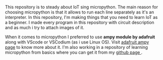 This repository is to steady about IoT sing micropython. The main reason for choosing micropython is that it allows to run each line separately as it's an interpreter. In this repository, I'm making things that you need to learn IoT as a beginner. I made every program in this repository with circuit description and as much i try to attach images of it.
<br>

When it comes to micropython I preferred to use **ampy module by adafruit** along with VScode or VSCodium (as i use Linux OS). Visit [adafruit ampy page](https://learn.adafruit.com/micropython-basics-load-files-and-run-code/install-ampy) to know more about it. I'm also working in a repository of learning micropython from basics where you can get it from my [github page ](https://github.com/partha235/MicroPy.git).